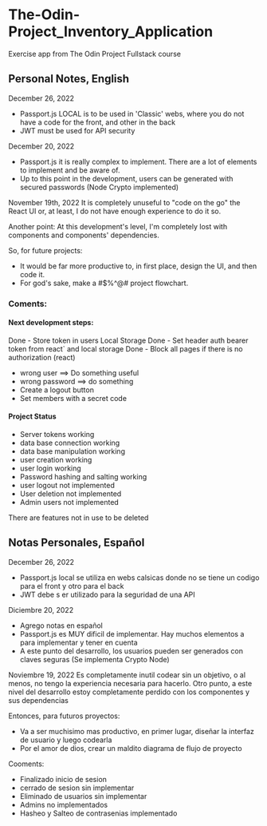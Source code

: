 # The-Odin-Project_Inventory_Application
Exercise app from The Odin Project Fullstack course

## Personal Notes, English

December 26, 2022
- Passport.js LOCAL is to be used in 'Classic' webs, where you do not have a code for the front, and other in the back
- JWT must be used for API security

December 20, 2022
- Passport.js it is really complex to implement. There are a lot of elements to implement and be aware of.
- Up to this point in the development, users can be generated with secured passwords (Node Crypto implemented)

November 19th, 2022
It is completely unuseful to "code on the go" the React UI or, at least, I do not have enough experience to do it so.

Another point: At this development's level, I'm completely lost with components and components' dependencies.

So, for future projects:

- It would be far more productive to, in first place, design the UI, and then code it.
- For god's sake, make a #$%^@# project flowchart.


### Coments:

#### Next development steps:
  Done - Store token in users Local Storage
  Done - Set header auth bearer token from react` and local storage
  Done - Block all pages if there is no authorization (react)
  - wrong user ==> Do something useful
  - wrong password ==> do something
  - Create a logout button
  - Set members with a secret code

#### Project Status
  - Server tokens                    working
  - data base connection             working
  - data base manipulation           working
  - user creation                    working
  - user login                       working
  - Password hashing and salting     working
  - user logout                      not implemented
  - User deletion                    not implemented
  - Admin users                      not implemented

There are features not in use to be deleted


## Notas Personales, Español

December 26, 2022
- Passport.js local se utiliza en webs calsicas donde no se tiene un codigo para el front y otro para el back
- JWT debe s er utilizado para la seguridad de una API

Diciembre 20, 2022
- Agrego notas en español
- Passport.js es MUY dificil de implementar. Hay muchos elementos a para implementar y tener en cuenta
- A este punto del desarrollo, los usuarios pueden ser generados con claves seguras (Se implementa Crypto Node)

Noviembre 19, 2022
Es completamente inutil codear sin un objetivo, o al menos, no tengo la experiencia necesaria para hacerlo.
Otro punto, a este nivel del desarrollo estoy completamente perdido con los componentes y sus dependencias

Entonces, para futuros proyectos:

- Va a ser muchisimo mas productivo, en primer lugar, diseñar la interfaz de usuario y luego codearla
- Por el amor de dios, crear un maldito diagrama de flujo de proyecto

Cooments:
- Finalizado inicio de sesion
- cerrado de sesion sin implementar
- Eliminado de usuarios sin implementar
- Admins no implementados
- Hasheo y Salteo de contrasenias implementado